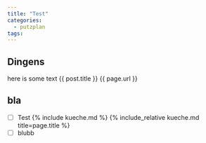 ```yaml
---
title: "Test"
categories:
  - putzplan
tags:
---
```


## Dingens
<!--more-->
here is some text {{ post.title }} {{ page.url }}

## bla

 - [ ] Test
{%  include kueche.md  %}
{%  include_relative kueche.md title=page.title %}
 - [ ] blubb

<!--stackedit_data:
eyJoaXN0b3J5IjpbLTIwNDY5NTk2NTYsLTIwMTQ0MTU2MjIsLT
YwMTMyNjgwOCwtMTgyNDcwNDQ2MCwxMzc5ODA0MzMzLC02MDMw
MjI1NzEsLTEzNTAyNjQxOTYsNjExMDE4OTk0LC03NzM2ODMzNz
EsMTgxMTc0MTM4M119
-->
